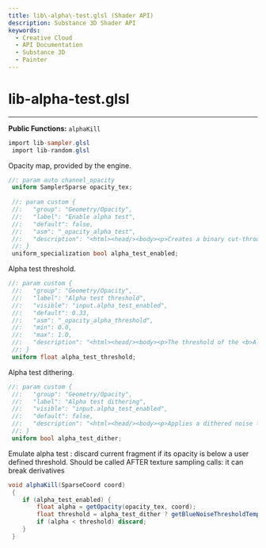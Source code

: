 ```yaml
---
title: lib\-alpha\-test.glsl (Shader API)
description: Substance 3D Shader API
keywords:
  - Creative Cloud
  - API Documentation
  - Substance 3D
  - Painter
---
```





























lib\-alpha\-test.glsl
=====================

---




**Public Functions:**
`alphaKill`





```glsl
import lib-sampler.glsl
 import lib-random.glsl
```









Opacity map, provided by the engine.





```glsl
//: param auto channel_opacity
 uniform SamplerSparse opacity_tex;
 
 //: param custom {
 //:   "group": "Geometry/Opacity",
 //:   "label": "Enable alpha test",
 //:   "default": false,
 //:   "asm": "_opacity_alpha_test",
 //:   "description": "<html><head/><body><p>Creates a binary cut-through, meaning any point on the texture is either fully transparent or fully opaque.<br/><b>Please note:</b> The following channel needs to be present for this parameter to have an effect: <b>Opacity</b></p></body></html>"
 //: }
 uniform_specialization bool alpha_test_enabled;
```









Alpha test threshold.





```glsl
//: param custom {
 //:   "group": "Geometry/Opacity",
 //:   "label": "Alpha test threshold",
 //:   "visible": "input.alpha_test_enabled",
 //:   "default": 0.33,
 //:   "asm": "_opacity_alpha_threshold",
 //:   "min": 0.0,
 //:   "max": 1.0,
 //:   "description": "<html><head/><body><p>The threshold of the <b>Alpha test</b>. The geometry is displayed as fully transparent for values of the <b>Opacity</b> channel that are below this threshold.</p></body></html>"
 //: }
 uniform float alpha_test_threshold;
```









Alpha test dithering.





```glsl
//: param custom {
 //:   "group": "Geometry/Opacity",
 //:   "label": "Alpha test dithering",
 //:   "visible": "input.alpha_test_enabled",
 //:   "default": false,
 //:   "description": "<html><head/><body><p>Applies a dithered noise to the <b>Alpha test</b> mask.<br/><b>Please note</b>: It is recommended to enable <b>Activate Temporal Anti-Aliasing</b> in <b>Display Settings</b> for a smoother result.</p></body></html>"
 //: }
 uniform bool alpha_test_dither;
```









Emulate alpha test : discard current fragment if
 its opacity is below a user defined threshold.
 Should be called AFTER texture sampling calls: it can break derivatives





```glsl
void alphaKill(SparseCoord coord)
 {
 	if (alpha_test_enabled) {
 		float alpha = getOpacity(opacity_tex, coord);
 		float threshold = alpha_test_dither ? getBlueNoiseThresholdTemporal() : alpha_test_threshold;
 		if (alpha < threshold) discard;
 	}
 }
 
 
```






